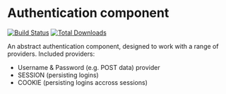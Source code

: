 # Authentication component

[![Build Status](https://travis-ci.org/CentralApps/Authentication.png)](https://travis-ci.org/CentralApps/Authentication) [![Total Downloads](https://poser.pugx.org/centralapps/authentication/d/total.png)](https://packagist.org/packages/centralapps/authentication)

An abstract authentication component, designed to work with a range of providers. Included providers:

- Username & Password (e.g. POST data) provider
- SESSION (persisting logins)
- COOKIE (persisting logins accross sessions)
